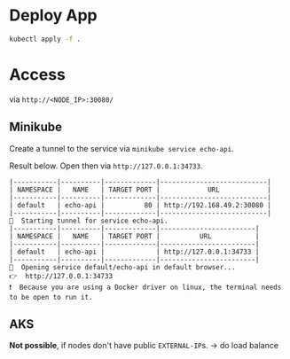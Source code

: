 # Deploy App

```bash
kubectl apply -f .
```

# Access

via `http://<NODE_IP>:30080/`

## Minikube

Create a tunnel to the service via `minikube service echo-api`.

Result below. Open then via `http://127.0.0.1:34733`.

```
|-----------|----------|-------------|---------------------------|
| NAMESPACE |   NAME   | TARGET PORT |            URL            |
|-----------|----------|-------------|---------------------------|
| default   | echo-api |          80 | http://192.168.49.2:30080 |
|-----------|----------|-------------|---------------------------|
🏃  Starting tunnel for service echo-api.
|-----------|----------|-------------|------------------------|
| NAMESPACE |   NAME   | TARGET PORT |          URL           |
|-----------|----------|-------------|------------------------|
| default   | echo-api |             | http://127.0.0.1:34733 |
|-----------|----------|-------------|------------------------|
🎉  Opening service default/echo-api in default browser...
👉  http://127.0.0.1:34733
❗  Because you are using a Docker driver on linux, the terminal needs to be open to run it.
```

## AKS

**Not possible**, if nodes don't have public `EXTERNAL-IP`s. -> do load balance
